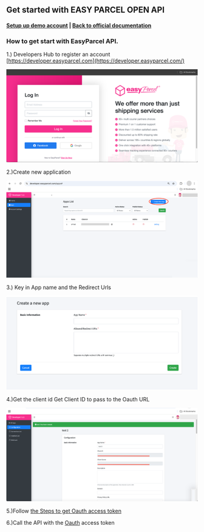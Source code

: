 ## Get started with EASY PARCEL OPEN API

#### [Setup up demo account](2.Setup_demo_account.md) | [Back to official documentation](../README.md)

### How to get start with EasyParcel API. 

1.) Developers Hub to register an account [https://developer.easyparcel.com](https://developer.easyparcel.com/)



![login_page.png](../Pictures/login_page.png)

2.)Create new application



![create new application.png](../Pictures/create_new_application.png)

3.) Key in App name and the Redirect Urls



![key in app name and redirect url.png](../Pictures/key_in_app_name_and_redirect_url.png)

4.)Get the client id
Get Client ID to pass to the Oauth URL



![get client id.png](../Pictures/get_client_id.png)

5.)Follow [the Steps to get Oauth access token](get_oauth_access_token.md)

6.)Call the API with the [Oauth](../oauth_authentication.md) access token
